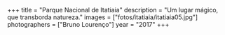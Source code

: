 +++
title = "Parque Nacional de Itatiaia"
description = "Um lugar mágico, que transborda natureza."
images = ["fotos/itatiaia/itatiaia05.jpg"]
photographers = ["Bruno Lourenço"]
year = "2017"
+++

